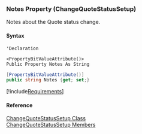 ﻿### Notes Property (ChangeQuoteStatusSetup)

Notes about the Quote status change.

#### Syntax

```vbnet
'Declaration

<PropertyBitValueAttribute()>
Public Property Notes As String
```

```csharp
[PropertyBitValueAttribute()]
public string Notes {get; set;}
```

[!include[Requirements](../partials/requirements.md)]

#### Reference

[ChangeQuoteStatusSetup Class](FChoice.Toolkits.Clarify~FChoice.Toolkits.Clarify.Sales.ChangeQuoteStatusSetup.md)  
[ChangeQuoteStatusSetup Members](FChoice.Toolkits.Clarify~FChoice.Toolkits.Clarify.Sales.ChangeQuoteStatusSetup_members.md)